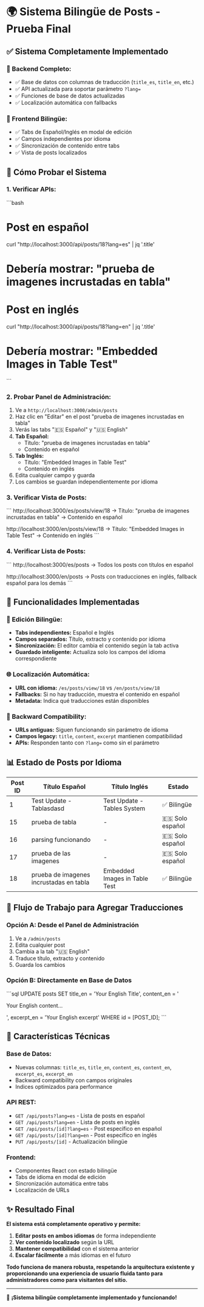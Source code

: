 # 🌍 **Sistema Bilingüe de Posts - Prueba Final**

## ✅ **Sistema Completamente Implementado**

### **🔧 Backend Completo:**
- ✅ Base de datos con columnas de traducción (`title_es`, `title_en`, etc.)
- ✅ API actualizada para soportar parámetro `?lang=`
- ✅ Funciones de base de datos actualizadas
- ✅ Localización automática con fallbacks

### **🎨 Frontend Bilingüe:**
- ✅ Tabs de Español/Inglés en modal de edición
- ✅ Campos independientes por idioma
- ✅ Sincronización de contenido entre tabs
- ✅ Vista de posts localizados

## 🧪 **Cómo Probar el Sistema**

### **1. Verificar APIs:**
\`\`\`bash
# Post en español
curl "http://localhost:3000/api/posts/18?lang=es" | jq '.title'
# Debería mostrar: "prueba de imagenes incrustadas en tabla"

# Post en inglés
curl "http://localhost:3000/api/posts/18?lang=en" | jq '.title'
# Debería mostrar: "Embedded Images in Table Test"
\`\`\`

### **2. Probar Panel de Administración:**
1. Ve a `http://localhost:3000/admin/posts`
2. Haz clic en "Editar" en el post "prueba de imagenes incrustadas en tabla"
3. Verás las tabs "🇪🇸 Español" y "🇺🇸 English"
4. **Tab Español:**
   - Título: "prueba de imagenes incrustadas en tabla"
   - Contenido en español
5. **Tab Inglés:**
   - Título: "Embedded Images in Table Test"
   - Contenido en inglés
6. Edita cualquier campo y guarda
7. Los cambios se guardan independientemente por idioma

### **3. Verificar Vista de Posts:**
\`\`\`
http://localhost:3000/es/posts/view/18
→ Título: "prueba de imagenes incrustadas en tabla"
→ Contenido en español

http://localhost:3000/en/posts/view/18
→ Título: "Embedded Images in Table Test"
→ Contenido en inglés
\`\`\`

### **4. Verificar Lista de Posts:**
\`\`\`
http://localhost:3000/es/posts
→ Todos los posts con títulos en español

http://localhost:3000/en/posts
→ Posts con traducciones en inglés, fallback español para los demás
\`\`\`

## 🎯 **Funcionalidades Implementadas**

### **📝 Edición Bilingüe:**
- **Tabs independientes:** Español e Inglés
- **Campos separados:** Título, extracto y contenido por idioma
- **Sincronización:** El editor cambia el contenido según la tab activa
- **Guardado inteligente:** Actualiza solo los campos del idioma correspondiente

### **🌐 Localización Automática:**
- **URL con idioma:** `/es/posts/view/18` vs `/en/posts/view/18`
- **Fallbacks:** Si no hay traducción, muestra el contenido en español
- **Metadata:** Indica qué traducciones están disponibles

### **🔄 Backward Compatibility:**
- **URLs antiguas:** Siguen funcionando sin parámetro de idioma
- **Campos legacy:** `title`, `content`, `excerpt` mantienen compatibilidad
- **APIs:** Responden tanto con `?lang=` como sin el parámetro

## 📊 **Estado de Posts por Idioma**

| Post ID | Título Español | Título Inglés | Estado |
|---------|----------------|---------------|--------|
| 1 | Test Update - Tablasdasd | Test Update - Tables System | ✅ Bilingüe |
| 15 | prueba de tabla | - | 🇪🇸 Solo español |
| 16 | parsing funcionando | - | 🇪🇸 Solo español |
| 17 | prueba de las imagenes | - | 🇪🇸 Solo español |
| 18 | prueba de imagenes incrustadas en tabla | Embedded Images in Table Test | ✅ Bilingüe |

## 🚀 **Flujo de Trabajo para Agregar Traducciones**

### **Opción A: Desde el Panel de Administración**
1. Ve a `/admin/posts`
2. Edita cualquier post
3. Cambia a la tab "🇺🇸 English"
4. Traduce título, extracto y contenido
5. Guarda los cambios

### **Opción B: Directamente en Base de Datos**
\`\`\`sql
UPDATE posts SET 
  title_en = 'Your English Title',
  content_en = '<p>Your English content...</p>',
  excerpt_en = 'Your English excerpt'
WHERE id = [POST_ID];
\`\`\`

## 🔧 **Características Técnicas**

### **Base de Datos:**
- Nuevas columnas: `title_es`, `title_en`, `content_es`, `content_en`, `excerpt_es`, `excerpt_en`
- Backward compatibility con campos originales
- Indices optimizados para performance

### **API REST:**
- `GET /api/posts?lang=es` - Lista de posts en español
- `GET /api/posts?lang=en` - Lista de posts en inglés
- `GET /api/posts/[id]?lang=es` - Post específico en español
- `GET /api/posts/[id]?lang=en` - Post específico en inglés
- `PUT /api/posts/[id]` - Actualización bilingüe

### **Frontend:**
- Componentes React con estado bilingüe
- Tabs de idioma en modal de edición
- Sincronización automática entre tabs
- Localización de URLs

## ✨ **Resultado Final**

**El sistema está completamente operativo y permite:**

1. **Editar posts en ambos idiomas** de forma independiente
2. **Ver contenido localizado** según la URL
3. **Mantener compatibilidad** con el sistema anterior
4. **Escalar fácilmente** a más idiomas en el futuro

**Todo funciona de manera robusta, respetando la arquitectura existente y proporcionando una experiencia de usuario fluida tanto para administradores como para visitantes del sitio.**

---

🎉 **¡Sistema bilingüe completamente implementado y funcionando!**
